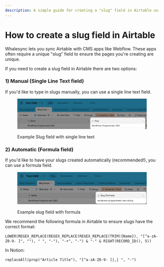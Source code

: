 ```yaml
---
description: A simple guide for creating a "slug" field in Airtable using formulas
---
```


# How to create a slug field in Airtable

Whalesync lets you sync Airtable with CMS apps like Webflow. These apps often require a unique "slug" field to ensure the pages you're creating are unique.

If you need to create a slug field in Airtable there are two options:

### 1) Manual (Single Line Text field)

If you'd like to type in slugs manually, you can use a single line text field.

<figure><img src="../../.gitbook/assets/Manual.png" alt=""><figcaption><p>Example Slug field with single line text</p></figcaption></figure>

### 2) Automatic (Formula field)

If you'd like to have your slugs created automatically (recommended!), you can use a formula field.

<figure><img src="../../.gitbook/assets/Automatic.png" alt=""><figcaption><p>Example slug field with formula</p></figcaption></figure>

We recommend the following formula in Airtable to ensure slugs have the correct format:

```
LOWER(REGEX_REPLACE(REGEX_REPLACE(REGEX_REPLACE(TRIM({Name}), "[^a-zA-Z0-9- ]", ""), " ", "-"), "-+", "-") & "-" & RIGHT(RECORD_ID(), 5))
```

In Notion:

```
replaceAll(prop("Article Title"), "[^a-zA-Z0-9- ]|,| ", "-")
```
